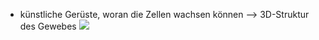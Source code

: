- künstliche Gerüste, woran die Zellen wachsen können --> 3D-Struktur des Gewebes
![](Pasted%20image%2020250424110809.png)
